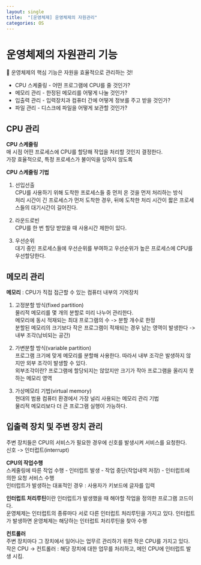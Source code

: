 ```yaml
---
layout: single
title:  "[운영체제] 운영체제의 자원관리"
categories: OS
---
```


# 운영체제의 자원관리 기능
:speech_balloon: 운영체제의 핵심 기능은 자원을 효율적으로 관리하는 것!

- CPU 스케줄링 - 어떤 프로그램에 CPU를 줄 것인가?
- 메모리 관리 - 한정된 메모리를 어떻게 나눌 것인가?
- 입출력 관리 - 입력장치과 컴퓨터 간에 어떻게 정보를 주고 받을 것인가?
- 파일 관리 - 디스크에 파일을 어떻게 보관할 것인가?

## CPU 관리
<b>CPU 스케줄링</b>  
매 시점 어떤 프로세스에 CPU를 할당해 작업을 처리할 것인지 결정한다.  
가장 효율적으로, 특정 프로세스가 불이익을 당하지 않도록

<b>CPU 스케줄링 기법</b>
1. 선입선출  
CPU를 사용하기 위해 도착한 프로세스들 중 먼저 온 것을 먼저 처리하는 방식  
처리 시간이 긴 프로세스가 먼저 도착한 경우, 뒤에 도착한 처리 시간이 짧은 프로세스들의 대기시간이 길어진다. 

2. 라운드로빈  
CPU를 한 번 할당 받았을 때 사용시간 제한이 있다.

3. 우선순위  
대기 중인 프로세스들에 우선순위를 부여하고 우선순위가 높은 프로세스에 CPU를 우선할당한다.


## 메모리 관리
<b>메모리</b> : CPU가 직접 접근할 수 있는 컴퓨터 내부의 기억장치

1. 고정분할 방식(fixed partition)  
물리적 메모리를 몇 개의 분할로 미리 나누어 관리한다.  
메모리에 동시 적재되는 최대 프로그램의 수 -> 분할 개수로 한정  
분할된 메모리의 크기보다 작은 프로그램이 적재되는 경우 남는 영역이 발생한다 -> 내부 조각(낭비되는 공간)

2. 가변분할 방식(variable partition)  
프로그램 크기에 맞게 메모리를 분할해 사용한다.
따라서 내부 조각은 발생하지 않지만 외부 조각이 발생할 수 있다.  
외부조각이란? 프로그램에 할당되지는 않았지만 크기가 작아 프로그램을 올리지 못하는 메모리 영역

3. 가상메모리 기법(virtual memory)  
현대의 범용 컴퓨터 환경에서 가장 널리 사용되는 메모리 관리 기법  
물리적 메모리보다 더 큰 프로그램 실행이 가능하다.


## 입출력 장치 및 주변 장치 관리
주변 장치들은 CPU의 서비스가 필요한 경우에 신호를 발생시켜 서비스를 요청한다.  
신호 -> 인터럽트(interrupt)  
  
<b>CPU의 작업수행</b>  
스케줄링에 따른 작업 수행 - 인터럽트 발생 - 작업 중단(작업내역 저장) - 인터럽트에 의한 요청 서비스 수행  
인터럽트가 발생하는 대표적인 경우 : 사용자가 키보드에 글자를 입력  

<b>인터럽트 처리루틴</b>이란 인터럽트가 발생했을 때 해야할 작업을 정의한 프로그램 코드이다.  
운영체제는 인터럽트의 종류마다 서로 다른 인터럽트 처리루틴을 가지고 있다. 
인터럽트가 발생하면 운영체제는 해당하는 인터럽트 처리루틴을 찾아 수행
  
<b>컨트롤러</b>  
주변 장치마다 그 장치에서 일어나는 업무르 관리하기 위한 작은 CPU를 가지고 있다.  
작은 CPU -> 컨트롤러 : 해당 장치에 대한 업무를 처리하고, 메인 CPU에 인터럽트 발생 시킴.

